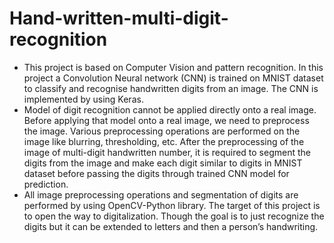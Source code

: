 # Hand-written-multi-digit-recognition

* This project is based on Computer Vision and pattern recognition. In this project a Convolution Neural network (CNN) is trained on MNIST dataset to classify and recognise handwritten digits from an image. The CNN is implemented by using Keras.   
* Model of digit recognition cannot be applied directly onto a real image. Before applying that model onto a real image, we need to preprocess the image. Various preprocessing operations are performed on the image like blurring, thresholding, etc. After the preprocessing of the image of multi-digit handwritten number, it is required to segment the digits from the image and make each digit similar to digits in MNIST dataset before passing the digits through trained CNN model for prediction.  
* All image preprocessing operations and segmentation of digits are performed by using OpenCV-Python library. The target of this project is to open the way to digitalization. Though the goal is to just recognize the digits but it can be extended to letters and then a person’s handwriting.
